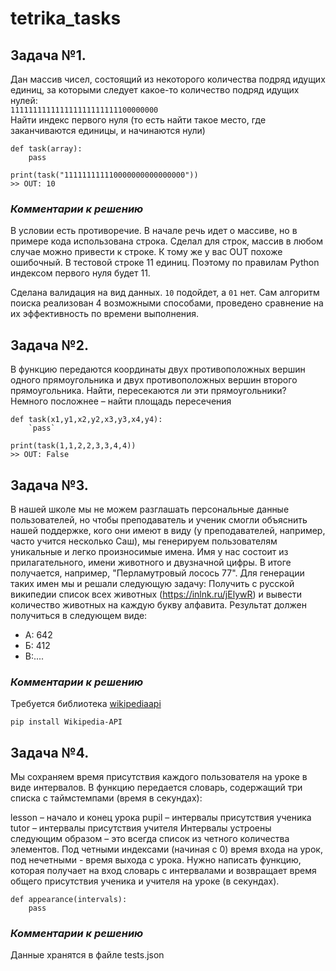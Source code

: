 # tetrika_tasks
## Задача №1.
Дан массив чисел, состоящий из некоторого количества подряд идущих единиц, за которыми следует какое-то количество подряд идущих нулей:  
`111111111111111111111111100000000`  
Найти индекс первого нуля (то есть найти такое место, где заканчиваются единицы, и начинаются нули)  
```
def task(array):
    pass

print(task("111111111110000000000000000"))
>> OUT: 10
```
### *Комментарии к решению*
В условии есть противоречие. В начале речь идет о массиве, но в примере кода использована строка.
Сделал для строк, массив в любом случае можно привести к строке.
К тому же у вас OUT похоже ошибочный. В тестовой строке 11 единиц. 
Поэтому по правилам Python индексом первого нуля будет 11.

Сделана валидация на вид данных. `10` подойдет, а `01` нет.
Сам алгоритм поиска реализован 4 возможными способами, проведено сравнение на их эффективность по времени выполнения.

## Задача №2.
В функцию передаются координаты двух противоположных вершин одного прямоугольника и двух противоположных вершин второго прямоугольника. 
Найти, пересекаются ли эти прямоугольники?
Немного посложнее – найти площадь пересечения
```
def task(x1,y1,x2,y2,x3,y3,x4,y4):
    `pass`  

print(task(1,1,2,2,3,3,4,4))
>> OUT: False
```

## Задача №3.

В нашей школе мы не можем разглашать персональные данные пользователей, но чтобы преподаватель и ученик смогли объяснить нашей поддержке, кого они имеют в виду (у преподавателей, например, часто учится несколько Саш), мы генерируем пользователям уникальные и легко произносимые имена. Имя у нас состоит из прилагательного, имени животного и двузначной цифры. В итоге получается, например, "Перламутровый лосось 77". Для генерации таких имен мы и решали следующую задачу:
Получить с русской википедии список всех животных (https://inlnk.ru/jElywR) и вывести количество животных на каждую букву алфавита. Результат должен получиться в следующем виде:
- А: 642
- Б: 412
- В:....

### *Комментарии к решению*
Требуется библиотека [wikipediaapi](https://wikipedia-api.readthedocs.io/en/latest/wikipediaapi/api.html)  
```
pip install Wikipedia-API
```

## Задача №4.
Мы сохраняем время присутствия каждого пользователя на уроке в виде интервалов. В функцию передается словарь, содержащий три списка с таймстемпами (время в секундах):

lesson – начало и конец урока
pupil – интервалы присутствия ученика
tutor – интервалы присутствия учителя
Интервалы устроены следующим образом – это всегда список из четного количества элементов. Под четными индексами (начиная с 0) время входа на урок, под нечетными - время выхода с урока.
Нужно написать функцию, которая получает на вход словарь с интервалами и возвращает время общего присутствия ученика и учителя на уроке (в секундах).
```
def appearance(intervals):
    pass
```
### *Комментарии к решению*
Данные хранятся в файле tests.json
  
